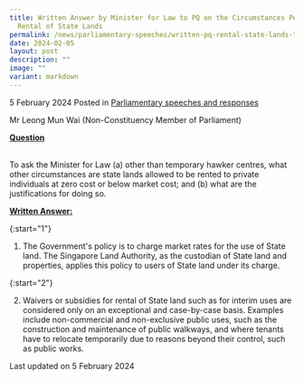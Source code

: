 ```yaml
---
title: Written Answer by Minister for Law to PQ on the Circumstances Permitting
  Rental of State Lands
permalink: /news/parliamentary-speeches/written-pq-rental-state-lands-to-private-individuals-below-market-cost/
date: 2024-02-05
layout: post
description: ""
image: ""
variant: markdown
---
```

5 February 2024 Posted in [Parliamentary speeches and responses](/news/parliamentary-speeches) 

Mr Leong Mun Wai (Non-Constituency Member of Parliament)

<b><u>Question</u></b>

<br>To ask the Minister for Law (a) other than temporary hawker centres, what other circumstances are state lands allowed to be rented to private individuals at zero cost or below market cost; and (b) what are the justifications for doing so.

<b><u>Written Answer:</u></b>

{:start="1"}

1. The Government's policy is to charge market rates for the use of State land. The Singapore Land Authority, as the custodian of State land and properties, applies this policy to users of State land under its charge.&nbsp;

{:start="2"}

2. Waivers or subsidies for rental of State land such as for interim uses are considered only on an exceptional and case-by-case basis. Examples include non-commercial and non-exclusive public uses, such as the construction and maintenance of public walkways, and where tenants have to relocate temporarily due to reasons beyond their control, such as public works.

<p class="right-side-updated">Last updated on 5 February 2024</p>